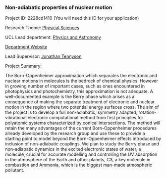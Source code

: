 ### Non-adiabatic properties of nuclear motion

Project ID: 2228cd1410
(You will need this ID for your application)

Research Theme: [Physical Sciences](../themes/physical-sciences.md)

UCL Lead department: [Physics and Astronomy](../departments/physics-and-astronomy.md)

[Department Website](https://www.ucl.ac.uk/physics-astronomy)

Lead Supervisor: [Jonathan Tennyson](https://profiles.ucl.ac.uk/3928)

Project Summary:

The Born-Oppenheimer approximation which separates the electronic and nuclear motions in molecules is the bedrock of chemical physics. However in growing number of important cases, such as ones encountered in photophysics and photochemistry, this approximation is not adequate. A well-documented example is the Berry phase which arises as a consequence of making the separate treatment of electronic and nuclear motion in the region where two potential energy surfaces cross. The aim of the project is to develop a full non-adiabatic, symmetry adapted, rotation-vibrational
electronic computational method from first principles for polyatomic systems characterized by conical intersections. The method will retain the many advantages of the current Born-Oppenheimer procedures already developed by the research group and use these to provide a starting point to model beyond the Born-Oppenheimer effects introduced by inclusion of non-adiabatic couplings. We plan to study the Berry phase and non-adiabatic dynamics in the excited electronic states of water,
a molecule, crucial for accurate modelling and controlling the UV absorption in the atmosphere of the Earth and other planets, C3, a key molecule in combustion and Ammonia, which is the biggest man-made atmospheric pollutant.

